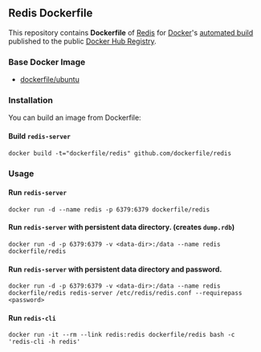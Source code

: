 ## Redis Dockerfile


This repository contains **Dockerfile** of [Redis](http://redis.io/) for [Docker](https://www.docker.com/)'s [automated build](https://registry.hub.docker.com/u/dockerfile/redis/) published to the public [Docker Hub Registry](https://registry.hub.docker.com/).


### Base Docker Image

* [dockerfile/ubuntu](http://dockerfile.github.io/#/ubuntu)


### Installation

You can build an image from Dockerfile: 

#### Build `redis-server`

    docker build -t="dockerfile/redis" github.com/dockerfile/redis


### Usage

#### Run `redis-server`

    docker run -d --name redis -p 6379:6379 dockerfile/redis

#### Run `redis-server` with persistent data directory. (creates `dump.rdb`)

    docker run -d -p 6379:6379 -v <data-dir>:/data --name redis dockerfile/redis

#### Run `redis-server` with persistent data directory and password.

    docker run -d -p 6379:6379 -v <data-dir>:/data --name redis dockerfile/redis redis-server /etc/redis/redis.conf --requirepass <password>

#### Run `redis-cli`

    docker run -it --rm --link redis:redis dockerfile/redis bash -c 'redis-cli -h redis'